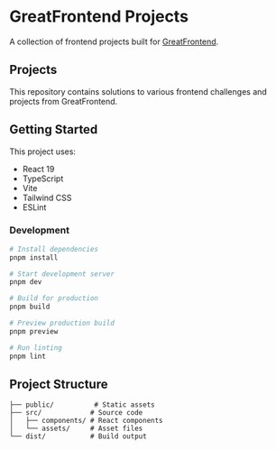 # GreatFrontend Projects

A collection of frontend projects built for [GreatFrontend](https://www.greatfrontend.com).

## Projects

This repository contains solutions to various frontend challenges and projects from GreatFrontend.

## Getting Started

This project uses:
- React 19
- TypeScript
- Vite
- Tailwind CSS
- ESLint

### Development

```bash
# Install dependencies
pnpm install

# Start development server
pnpm dev

# Build for production
pnpm build

# Preview production build
pnpm preview

# Run linting
pnpm lint
```

## Project Structure

```
├── public/          # Static assets
├── src/            # Source code
│   ├── components/ # React components
│   └── assets/     # Asset files
└── dist/           # Build output
